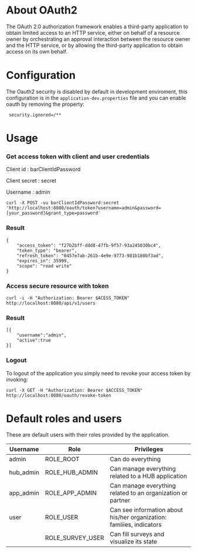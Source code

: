 # About OAuth2

The OAuth 2.0 authorization framework enables a third-party application to
obtain limited access to an HTTP service, either on behalf of a resource owner
by orchestrating an approval interaction between the resource owner and the HTTP
service, or by allowing the third-party application to obtain access on its own
behalf.

# Configuration

The Oauth2 security is disabled by default in development enviroment, this
configuration is in the `application-dev.properties` file and you can enable
oauth by removing the property:

```shell
 security.ignored=/**
```

# Usage

### Get access token with client and user credentials

Client id : barClientIdPassword

Client secret : secret

Username : admin

```
curl -X POST -vu barClientIdPassword:secret 'http://localhost:8080/oauth/token?username=admin&password=[your_password]&grant_type=password'
```

### Result

```
{
	"access_token": "f27b2bff-ddd8-47fb-9f57-93a245030bc4",
	"token_type": "bearer",
	"refresh_token": "0457e7ab-261b-4e9e-9773-981b180bf3ad",
	"expires_in": 35999,
	"scope": "read write"
}
```

### Access secure resource with token

```
curl -i -H "Authorization: Bearer $ACESS_TOKEN" http://localhost:8080/api/v1/users
```

### Result

```
[{
	"username":"admin",
	"active":true
}]
```

### Logout

To logout of the application you simply need to revoke your access token by invoking:

```
curl -X GET -H "Authorization: Bearer $ACCESS_TOKEN" http://localhost:8080/oauth/revoke-token
```

# Default roles and users

These are default users with their roles provided by the application.

| Username  | Role           | Privileges |                                                          
| --------- | -------------- | ---------- |
| admin | ROLE_ROOT | Can do everything |
| hub_admin| ROLE_HUB_ADMIN | Can manage everything related to a HUB application |
| app_admin | ROLE_APP_ADMIN | Can manage everything related to an organization or partner |
| user | ROLE_USER | Can see information about his/her organization: famliies, indicators |
| | ROLE_SURVEY_USER | Can fill surveys and visualize its state |